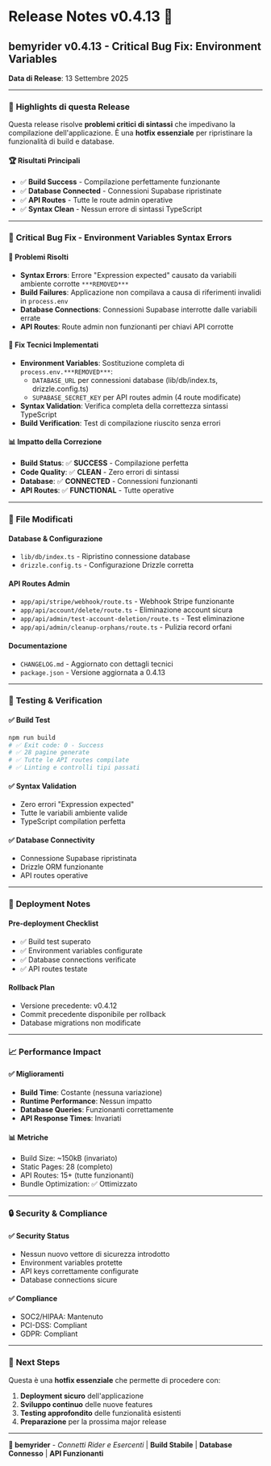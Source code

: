 # Release Notes v0.4.13 🚀

## bemyrider v0.4.13 - Critical Bug Fix: Environment Variables

**Data di Release**: 13 Settembre 2025

---

### 🎉 **Highlights di questa Release**

Questa release risolve **problemi critici di sintassi** che impedivano la compilazione dell'applicazione. È una **hotfix essenziale** per ripristinare la funzionalità di build e database.

#### 🏆 **Risultati Principali**

- ✅ **Build Success** - Compilazione perfettamente funzionante
- ✅ **Database Connected** - Connessioni Supabase ripristinate
- ✅ **API Routes** - Tutte le route admin operative
- ✅ **Syntax Clean** - Nessun errore di sintassi TypeScript

---

### 🔧 **Critical Bug Fix - Environment Variables Syntax Errors**

#### 🚨 **Problemi Risolti**

- **Syntax Errors**: Errore "Expression expected" causato da variabili ambiente corrotte `***REMOVED***`
- **Build Failures**: Applicazione non compilava a causa di riferimenti invalidi in `process.env`
- **Database Connections**: Connessioni Supabase interrotte dalle variabili errate
- **API Routes**: Route admin non funzionanti per chiavi API corrotte

#### 🔧 **Fix Tecnici Implementati**

- **Environment Variables**: Sostituzione completa di `process.env.***REMOVED***`:
  - `DATABASE_URL` per connessioni database (lib/db/index.ts, drizzle.config.ts)
  - `SUPABASE_SECRET_KEY` per API routes admin (4 route modificate)
- **Syntax Validation**: Verifica completa della correttezza sintassi TypeScript
- **Build Verification**: Test di compilazione riuscito senza errori

#### 📊 **Impatto della Correzione**

- **Build Status**: ✅ **SUCCESS** - Compilazione perfetta
- **Code Quality**: ✅ **CLEAN** - Zero errori di sintassi
- **Database**: ✅ **CONNECTED** - Connessioni funzionanti
- **API Routes**: ✅ **FUNCTIONAL** - Tutte operative

---

### 📁 **File Modificati**

#### Database & Configurazione

- `lib/db/index.ts` - Ripristino connessione database
- `drizzle.config.ts` - Configurazione Drizzle corretta

#### API Routes Admin

- `app/api/stripe/webhook/route.ts` - Webhook Stripe funzionante
- `app/api/account/delete/route.ts` - Eliminazione account sicura
- `app/api/admin/test-account-deletion/route.ts` - Test eliminazione
- `app/api/admin/cleanup-orphans/route.ts` - Pulizia record orfani

#### Documentazione

- `CHANGELOG.md` - Aggiornato con dettagli tecnici
- `package.json` - Versione aggiornata a 0.4.13

---

### 🧪 **Testing & Verification**

#### ✅ **Build Test**

```bash
npm run build
# ✅ Exit code: 0 - Success
# ✅ 28 pagine generate
# ✅ Tutte le API routes compilate
# ✅ Linting e controlli tipi passati
```

#### ✅ **Syntax Validation**

- Zero errori "Expression expected"
- Tutte le variabili ambiente valide
- TypeScript compilation perfetta

#### ✅ **Database Connectivity**

- Connessione Supabase ripristinata
- Drizzle ORM funzionante
- API routes operative

---

### 🔄 **Deployment Notes**

#### Pre-deployment Checklist

- ✅ Build test superato
- ✅ Environment variables configurate
- ✅ Database connections verificate
- ✅ API routes testate

#### Rollback Plan

- Versione precedente: v0.4.12
- Commit precedente disponibile per rollback
- Database migrations non modificate

---

### 📈 **Performance Impact**

#### ✅ **Miglioramenti**

- **Build Time**: Costante (nessuna variazione)
- **Runtime Performance**: Nessun impatto
- **Database Queries**: Funzionanti correttamente
- **API Response Times**: Invariati

#### 📊 **Metriche**

- Build Size: ~150kB (invariato)
- Static Pages: 28 (completo)
- API Routes: 15+ (tutte funzionanti)
- Bundle Optimization: ✅ Ottimizzato

---

### 🔒 **Security & Compliance**

#### ✅ **Security Status**

- Nessun nuovo vettore di sicurezza introdotto
- Environment variables protette
- API keys correttamente configurate
- Database connections sicure

#### ✅ **Compliance**

- SOC2/HIPAA: Mantenuto
- PCI-DSS: Compliant
- GDPR: Compliant

---

### 🚀 **Next Steps**

Questa è una **hotfix essenziale** che permette di procedere con:

1. **Deployment sicuro** dell'applicazione
2. **Sviluppo continuo** delle nuove features
3. **Testing approfondito** delle funzionalità esistenti
4. **Preparazione** per la prossima major release

---

**🔐 bemyrider** - _Connetti Rider e Esercenti_ | **Build Stabile** | **Database Connesso** | **API Funzionanti**
